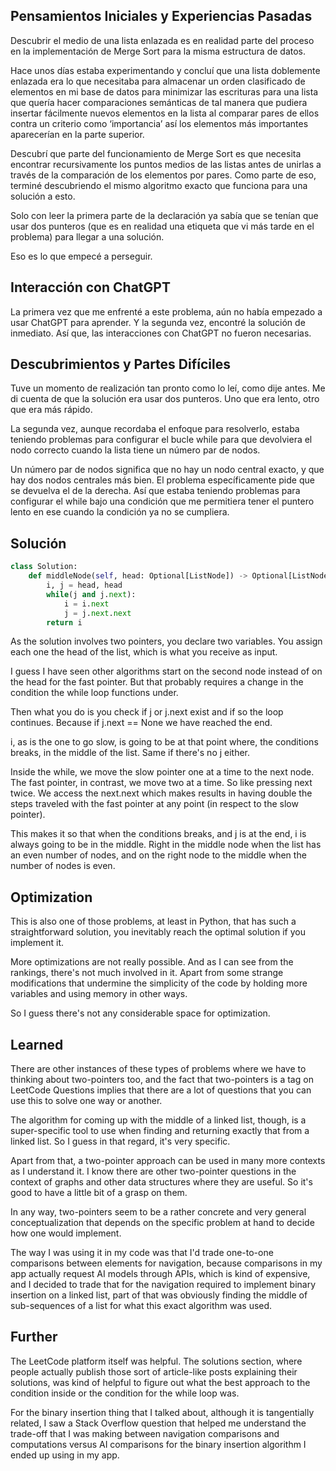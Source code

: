 ## Pensamientos Iniciales y Experiencias Pasadas

Descubrir el medio de una lista enlazada es en realidad parte del proceso en la implementación de Merge Sort para la misma estructura de datos.

Hace unos días estaba experimentando y concluí que una lista doblemente enlazada era lo que necesitaba para almacenar un orden clasificado de elementos en mi base de datos para minimizar las escrituras para una lista que quería hacer comparaciones semánticas de tal manera que pudiera insertar fácilmente nuevos elementos en la lista al comparar pares de ellos contra un criterio como ‘importancia’ así los elementos más importantes aparecerían en la parte superior.

Descubrí que parte del funcionamiento de Merge Sort es que necesita encontrar recursivamente los puntos medios de las listas antes de unirlas a través de la comparación de los elementos por pares. Como parte de eso, terminé descubriendo el mismo algoritmo exacto que funciona para una solución a esto.

Solo con leer la primera parte de la declaración ya sabía que se tenían que usar dos punteros (que es en realidad una etiqueta que vi más tarde en el problema) para llegar a una solución.

Eso es lo que empecé a perseguir.

## Interacción con ChatGPT

La primera vez que me enfrenté a este problema, aún no había empezado a usar ChatGPT para aprender. Y la segunda vez, encontré la solución de inmediato. Así que, las interacciones con ChatGPT no fueron necesarias.

## Descubrimientos y Partes Difíciles

Tuve un momento de realización tan pronto como lo leí, como dije antes. Me di cuenta de que la solución era usar dos punteros. Uno que era lento, otro que era más rápido.

La segunda vez, aunque recordaba el enfoque para resolverlo, estaba teniendo problemas para configurar el bucle while para que devolviera el nodo correcto cuando la lista tiene un número par de nodos.

Un número par de nodos significa que no hay un nodo central exacto, y que hay dos nodos centrales más bien. El problema específicamente pide que se devuelva el de la derecha. Así que estaba teniendo problemas para configurar el while bajo una condición que me permitiera tener el puntero lento en ese cuando la condición ya no se cumpliera.
## Solución

```python
class Solution:
    def middleNode(self, head: Optional[ListNode]) -> Optional[ListNode]:
        i, j = head, head
        while(j and j.next):
            i = i.next
            j = j.next.next
        return i
```

As the solution involves two pointers, you declare two variables. You assign each one the head of the list, which is what you receive as input.

I guess I have seen other algorithms start on the second node instead of on the head for the fast pointer. But that probably requires a change in the condition the while loop functions under.

Then what you do is you check if j or j.next exist and if so the loop continues. Because if j.next == None we have reached the end.

i, as is the one to go slow, is going to be at that point where, the conditions breaks, in the middle of the list. Same if there's no j either.

Inside the while, we move the slow pointer one at a time to the next node. The fast pointer, in contrast, we move two at a time. So like pressing next twice. We access the next.next which makes results in having double the steps traveled with the fast pointer at any point (in respect to the slow pointer).

This makes it so that when the conditions breaks, and j is at the end, i is always going to be in the middle. Right in the middle node when the list has an even number of nodes, and on the right node to the middle when the number of nodes is even.

## Optimization

This is also one of those problems, at least in Python, that has such a straightforward solution, you inevitably reach the optimal solution if you implement it.

More optimizations are not really possible. And as I can see from the rankings, there's not much involved in it. Apart from some strange modifications that undermine the simplicity of the code by holding more variables and using memory in other ways.

So I guess there's not any considerable space for optimization.
## Learned

There are other instances of these types of problems where we have to thinking about two-pointers too, and the fact that two-pointers is a tag on LeetCode Questions implies that there are a lot of questions that you can use this to solve one way or another.

The algorithm for coming up with the middle of a linked list, though, is a super-specific tool to use when finding and returning exactly that from a linked list. So I guess in that regard, it's very specific.

Apart from that, a two-pointer approach can be used in many more contexts as I understand it. I know there are other two-pointer questions in the context of graphs and other data structures where they are useful. So it's good to have a little bit of a grasp on them.

In any way, two-pointers seem to be a rather concrete and very general conceptualization that depends on the specific problem at hand to decide how one would implement.

The way I was using it in my code was that I'd trade one-to-one comparisons between elements for navigation, because comparisons in my app actually request AI models through APIs, which is kind of expensive, and I decided to trade that for the navigation required to implement binary insertion on a linked list, part of that was obviously finding the middle of sub-sequences of a list for what this exact algorithm was used.
## Further

The LeetCode platform itself was helpful. The solutions section, where people actually publish those sort of article-like posts explaining their solutions, was kind of helpful to figure out what the best approach to the condition inside or the condition for the while loop was. 

For the binary insertion thing that I talked about, although it is tangentially related, I saw a Stack Overflow question that helped me understand the trade-off that I was making between navigation comparisons and computations versus AI comparisons for the binary insertion algorithm I ended up using in my app.